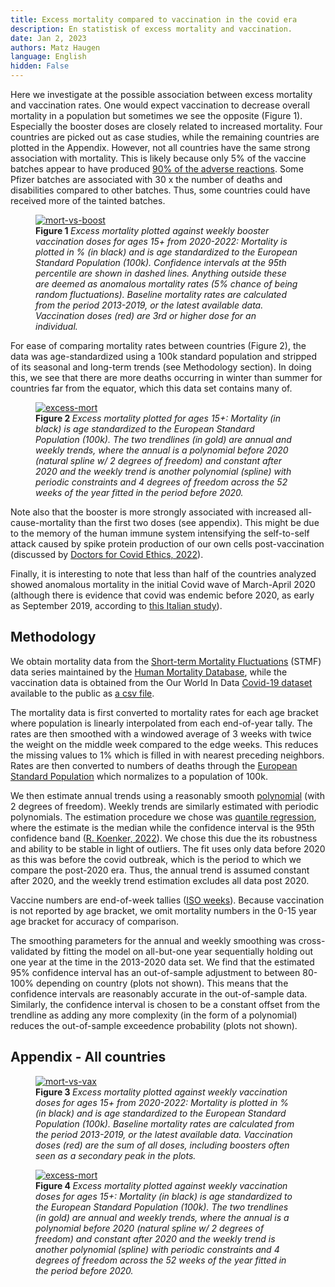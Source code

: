 ```yaml
---
title: Excess mortality compared to vaccination in the covid era 
description: En statistisk of excess mortality and vaccination.
date: Jan 2, 2023
authors: Matz Haugen
language: English
hidden: False
---
```


Here we investigate at the possible association between excess mortality and vaccination rates. One would expect vaccination to decrease overall mortality in a population but sometimes we see the opposite (Figure 1). Especially the booster doses are closely related to increased mortality. Four countries are picked out as case studies, while the remaining countries are plotted in the Appendix. However, not all countries have the same strong association with mortality. This is likely because only 5% of the vaccine batches appear to have produced [90% of the adverse reactions](https://www.howbadismybatch.com). Some Pfizer batches are associated with 30 x the number of deaths and disabilities compared to other batches. Thus, some countries could have received more of the tainted batches.


<figure>
<a target="_blank" href="/excess-mort-en/special_countries_mortality_vs_booster_adult_age_b_sex.jpg">
  <img class="mort-img" src="/excess-mort-en/special_countries_mortality_vs_booster_adult_age_b_sex.jpg" alt="mort-vs-boost">
</a>
<figcaption>
  <b> Figure 1 </b> <i> Excess mortality plotted against weekly booster vaccination doses for ages 15+ from 2020-2022: Mortality is plotted in % (in black) and is age standardized to the European Standard Population (100k). Confidence intervals at the 95th percentile are shown in dashed lines. Anything outside these are deemed as anomalous mortality rates (5% chance of being random fluctuations). Baseline mortality rates are calculated from the period 2013-2019, or the latest available data. Vaccination doses (red) are 3rd or higher dose for an individual.  </i>
  </figcaption>
</figure>

For ease of comparing mortality rates between countries (Figure 2), the data was age-standardized using a 100k standard population and stripped of its seasonal and long-term trends (see Methodology section). In doing this, we see that there are more deaths occurring in winter than summer for countries far from the equator, which this data set contains many of. 

<figure>
<a target="_blank" href="/excess-mort-en/special_countries_mortality_w_trend_b_gender_adult_age.jpg">
  <img class="mort-img" src="/excess-mort-en/special_countries_mortality_w_trend_b_gender_adult_age.jpg" alt="excess-mort">
</a>
<figcaption>
  <b> Figure 2 </b> <i> Excess mortality plotted for ages 15+: Mortality (in black) is age standardized to the European Standard Population (100k). The two trendlines (in gold) are annual and weekly trends, where the annual is a polynomial before 2020 (natural spline w/ 2 degrees of freedom) and constant after 2020 and the weekly trend is another polynomial (spline) with periodic constraints and 4 degrees of freedom across the 52 weeks of the year fitted in the period before 2020. </i>
  </figcaption>
</figure>

Note also that the booster is more strongly associated with increased all-cause-mortality than the first two doses (see appendix). This might be due to the memory of the human immune system intensifying the self-to-self attack caused by spike protein production of our own cells post-vaccination (discussed by [Doctors for Covid Ethics, 2022](https://doctors4covidethics.org/boosting-blood-clots-and-leaky-vessels-the-dangers-of-covid-19-vaccines-and-booster-shots/)).

Finally, it is interesting to note that less than half of the countries analyzed showed anomalous mortality in the initial Covid wave of March-April 2020 (although there is evidence that covid was endemic before 2020, as early as September 2019, according to [this Italian study](https://journals.sagepub.com/doi/full/10.1177/0300891620974755)).

## Methodology

We obtain mortality data from the [Short-term Mortality Fluctuations](https://www.mortality.org/Data/STMF) (STMF) data series maintained by the [Human Mortality Database](https://www.mortality.org/Home/Index), while the vaccination data is obtained from the Our World In Data [Covid-19 dataset](https://github.com/owid/covid-19-data) available to the public as [a csv file](https://github.com/owid/covid-19-data/raw/master/public/data/vaccinations/vaccinations.csv). 

The mortality data is first converted to mortality rates for each age bracket where population is linearly interpolated from each end-of-year tally. The rates are then smoothed with a windowed average of 3 weeks with twice the weight on the middle week compared to the edge weeks. This reduces the missing values to 1% which is filled in with nearest preceding neighbors. Rates are then converted to numbers of deaths through the [European Standard Population](https://www.opendata.nhs.scot/dataset/standard-populations/resource/edee9731-daf7-4e0d-b525-e4c1469b8f69) which normalizes to a population of 100k. 

We then estimate annual trends using a reasonably smooth [polynomial](https://en.wikipedia.org/wiki/Spline_(mathematics)#Algorithm_for_computing_natural_cubic_splines) (with 2 degrees of freedom). Weekly trends are similarly estimated with periodic polynomials. The estimation procedure we chose was [quantile regression](https://en.wikipedia.org/wiki/Quantile_regression), where the estimate is the median while the confidence interval is the 95th confidence band ([R. Koenker, 2022](https://cran.r-project.org/web/packages/quantreg/quantreg.pdf)). We chose this due the its robustness and ability to be stable in light of outliers. The fit uses only data before 2020 as this was before the covid outbreak, which is the period to which we compare the post-2020 era. Thus, the annual trend is assumed constant after 2020, and the weekly trend estimation excludes all data post 2020.  

Vaccine numbers are end-of-week tallies ([ISO weeks](https://en.wikipedia.org/wiki/ISO_week_date)). Because vaccination is not reported by age bracket, we omit mortality numbers in the 0-15 year age bracket for accuracy of comparison. 

The smoothing parameters for the annual and weekly smoothing was cross-validated by fitting the model on all-but-one year sequentially holding out one year at the time in the 2013-2020 data set. We find that the estimated 95% confidence interval has an out-of-sample adjustment to between 80-100% depending on country (plots not shown). This means that the confidence intervals are reasonably accurate in the out-of-sample data. Similarly, the confidence interval is chosen to be a constant offset from the trendline as adding any more complexity (in the form of a polynomial) reduces the out-of-sample exceedence probability (plots not shown).

## Appendix - All countries

<figure>
<a target="_blank" href="/excess-mort-en/all_countries_mortality_vs_vax_adult_age_b_sex.jpg">
  <img class="mort-img-small" src="/excess-mort-en/all_countries_mortality_vs_vax_adult_age_b_sex.jpg" alt="mort-vs-vax">
</a>
<figcaption>
  <b> Figure 3 </b> <i> Excess mortality plotted against weekly vaccination doses for ages 15+ from 2020-2022: Mortality is plotted in % (in black) and is age standardized to the European Standard Population (100k). Baseline mortality rates are calculated from the period 2013-2019, or the latest available data. Vaccination doses (red) are the sum of all doses, including boosters often seen as a secondary peak in the plots.  </i>
  </figcaption>
</figure>


<figure>
<a target="_blank" href="/excess-mort-en/all_countries_mortality_w_trend_b_gender_adult_age.jpg">
  <img class="mort-img-small" src="/excess-mort-en/all_countries_mortality_w_trend_b_gender_adult_age.jpg" alt="excess-mort">
</a>
<figcaption>
  <b> Figure 4 </b> <i> Excess mortality plotted against weekly vaccination doses for ages 15+: Mortality (in black) is age standardized to the European Standard Population (100k). The two trendlines (in gold) are annual and weekly trends, where the annual is a polynomial before 2020 (natural spline w/ 2 degrees of freedom) and constant after 2020 and the weekly trend is another polynomial (spline) with periodic constraints and 4 degrees of freedom across the 52 weeks of the year fitted in the period before 2020. </i>
  </figcaption>
</figure>



